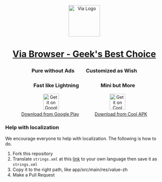 <div align=center><img src="http://viayoo.com/en/images/logo.png" alt="Via Logo" height="100"/></div>

# <div align=center><a href="http://www.viayoo.com/">Via Browser - Geek's Best Choice</a></div>

### <div align=center>Pure without Ads　 　Customized as Wish</div>
### <div align=center>Fast like Lightning　　 　　Mini but More　</div>

<div align=center><img src="http://www.gstatic.com/android/market_images/web/favicon_v2.ico" alt="Get it on Google Play" height="50"/>
　　　　　　　　　　　
<img src="http://www.coolapk.com/static/img/icon.png" alt="Get it on Cool APK" height="50"/></div>
<div align=center><a href="https://play.google.com/store/apps/details?id=mark.via.gp">Download from Google Play</a>
　　　
<a href="http://www.coolapk.com/apk/mark.via">Download from Cool APK</a></div>

### Help with localization

We encourage everyone to help with localization. The following is how to do.

1. Fork this repository
2. Translate ````strings.xml```` at this [link](https://github.com/LakorTi/Via/blob/master/app/src/main/res/values/strings.xml) to your own language then save it as ````strings.xml````
3. Copy it to the right path, like app/src/main/res/value-zh
4. Make a Pull Request
